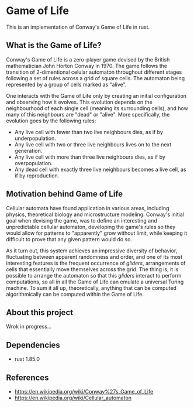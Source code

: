 # Game of Life
This is an implementation of Conway's Game of Life in rust. 

## What is the Game of Life?
Conway's Game of Life is a zero-player game devised by the British mathematician John Horton Conway in 1970. The game follows the transition of 2-dimentional celular automaton throughout different stages following a set of rules across a grid of square cells. The automaton being represented by a group of cells marked as "alive". 

One interacts with the Game of Life only by creating an initial configuration and observing how it evolves. This evolution depends on the neighbourhood of each single cell (meaning its surrounding cells), and how many of this neighbours are "dead" or "alive". More specifically, the evolution goes by the following rules:
- Any live cell with fewer than two live neighbours dies, as if by underpopulation.
- Any live cell with two or three live neighbours lives on to the next generation.
- Any live cell with more than three live neighbours dies, as if by overpopulation.
- Any dead cell with exactly three live neighbours becomes a live cell, as if by reproduction.


## Motivation behind Game of Life
Cellular automata have found application in various areas, including physics, theoretical biology and microstructure modeling. Conway's initial goal when devising the game, was to define an interesting and unpredictable cellular automaton, developing the game's rules so they would allow for patterns to "apparently" grow without limit, while keeping it difficult to prove that any given pattern would do so. 

As it turn out, this system achieves an impressive diversity of behavior, fluctuating between apparent randomness and order, and one of its most interesting features is the frequent occurrence of _gliders_, arrangements of cells that essentially move themselves across the grid. The thing is, it is possible to arrange the automaton so that this _gliders_ interact to perform computations, so all in all the Game of Life can emulate a universal Turing machine. To sum it all up, theoretically, anything that can be computed algorithmically can be computed within the Game of Life.

## About this project
Wrok in progress...

## Dependencies
- rust 1.85.0

## References
- https://en.wikipedia.org/wiki/Conway%27s_Game_of_Life
- https://en.wikipedia.org/wiki/Cellular_automaton
